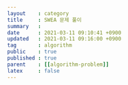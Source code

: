 ```yaml
---
layout    : category
title     : SWEA 문제 풀이
summary   : 
date      : 2021-03-11 09:10:41 +0900
updated   : 2021-03-11 09:16:00 +0900
tag       : algorithm
public    : true
published : true
parent    : [[algorithm-problem]]
latex     : false
---
```

